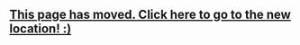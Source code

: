 ## [This page has moved. Click here to go to the new location! :)](http://docpad.org/docs/participate)